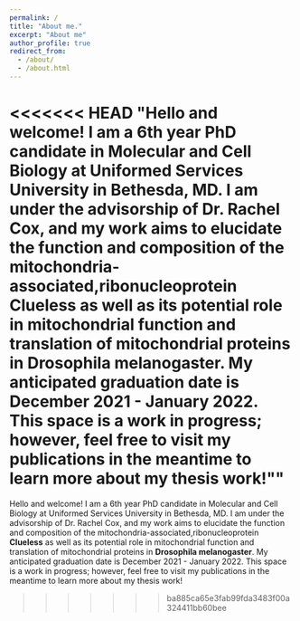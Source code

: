 ```yaml
---
permalink: /
title: "About me."
excerpt: "About me"
author_profile: true
redirect_from:
  - /about/
  - /about.html
---
```


<<<<<<< HEAD
"Hello and welcome! I am a 6th year PhD candidate in Molecular and Cell Biology at Uniformed Services University in Bethesda, MD. I am under the advisorship of Dr. Rachel Cox, and my work aims to elucidate the function and composition of the mitochondria-associated,ribonucleoprotein ****Clueless**** as well as its potential role in mitochondrial function and translation of mitochondrial proteins in **Drosophila melanogaster**. My anticipated graduation date is December 2021 - January 2022. This space is a work in progress; however, feel free to visit my publications in the meantime to learn more about my thesis work!""
=======
Hello and welcome! I am a 6th year PhD candidate in Molecular and Cell Biology at Uniformed Services University in Bethesda, MD. I am under the advisorship of Dr. Rachel Cox, and my work aims to elucidate the function and composition of the mitochondria-associated,ribonucleoprotein ****Clueless**** as well as its potential role in mitochondrial function and translation of mitochondrial proteins in **Drosophila melanogaster**. My anticipated graduation date is December 2021 - January 2022. This space is a work in progress; however, feel free to visit my publications in the meantime to learn more about my thesis work! 
>>>>>>> ba885ca65e3fab99fda3483f00a324411bb60bee
